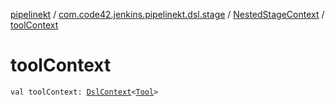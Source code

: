 [pipelinekt](../../index.md) / [com.code42.jenkins.pipelinekt.dsl.stage](../index.md) / [NestedStageContext](index.md) / [toolContext](./tool-context.md)

# toolContext

`val toolContext: `[`DslContext`](../../com.code42.jenkins.pipelinekt.dsl/-dsl-context/index.md)`<`[`Tool`](../../com.code42.jenkins.pipelinekt.core/-tool.md)`>`